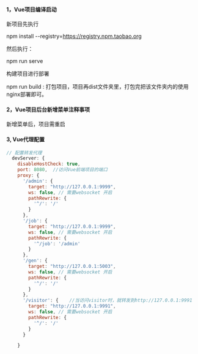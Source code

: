 #### 1，Vue项目编译启动

新项目先执行

npm install --registry=https://registry.npm.taobao.org

然后执行：

npm  run  serve

构建项目进行部署

npm  run build  :  打包项目，项目再dist文件夹里，打包完把该文件夹内的使用nginx部署即可。

#### 2，Vue项目后台新增菜单注释事项

新增菜单后，项目需重启

#### 3, Vue代理配置

```js
// 配置转发代理
  devServer: {
    disableHostCheck: true,
    port: 8080,  //访问Vue前端项目的端口
    proxy: {
      '/admin': {
        target: "http://127.0.0.1:9999",
        ws: false, // 需要websocket 开启
        pathRewrite: {
          '^/': '/'
        }
      },
      '/job': {
        target: "http://127.0.0.1:9999",
        ws: false, // 需要websocket 开启
        pathRewrite: {
          '^/job': '/admin'
        }
      },
      '/gen': {
        target: "http://127.0.0.1:5003",
        ws: false, // 需要websocket 开启
        pathRewrite: {
          '^/': '/'
        }
      },
      '/visitor': {    //当访问visitor时，就转发到http://127.0.0.1:9991
        target: "http://127.0.0.1:9991",
        ws: false, // 需要websocket 开启
        pathRewrite: {
          '^/': '/'
        }
      }

    }
```

